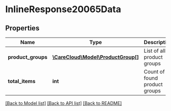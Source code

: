 # InlineResponse20065Data

## Properties
Name | Type | Description | Notes
------------ | ------------- | ------------- | -------------
**product_groups** | [**\CareCloud\Model\ProductGroup[]**](ProductGroup.md) | List of all product groups | [optional] 
**total_items** | **int** | Count of all found product groups | [optional] 

[[Back to Model list]](../../README.md#documentation-for-models) [[Back to API list]](../../README.md#documentation-for-api-endpoints) [[Back to README]](../../README.md)

